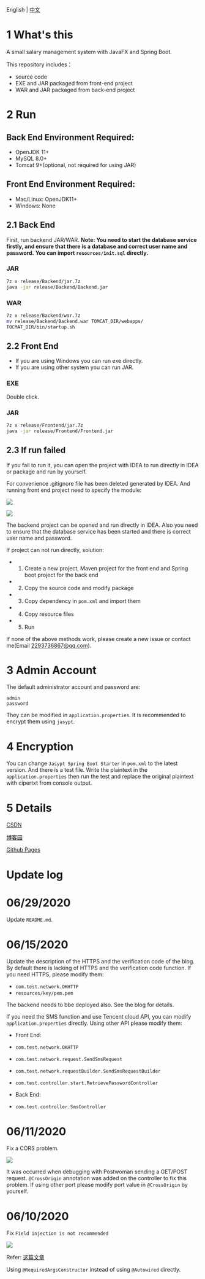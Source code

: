 English | [中文]()

# 1 What's this

A small salary management system with JavaFX and Spring Boot.

This repository includes：
- source code
- EXE and JAR packaged from front-end project 
- WAR and JAR packaged from back-end project

# 2 Run

## Back End Environment Required:
- OpenJDK 11+
- MySQL 8.0+
- Tomcat 9+(optional, not required for using JAR)

## Front End Environment Required:
- Mac/Linux: OpenJDK11+
- Windows: None

## 2.1 Back End
First, run backend JAR/WAR.
**Note: You need to start the database service firstly, and ensure that there is a database and correct user name and password.**
**You can import `resources/init.sql` directly.**
### JAR

```bash
7z x release/Backend/jar.7z
java -jar release/Backend/Backend.jar
```

### WAR

```bash
7z x release/Backend/war.7z
mv release/Backend/Backend.war TOMCAT_DIR/webapps/
TOCMAT_DIR/bin/startup.sh
```

## 2.2 Front End 

- If you are using Windows you can run exe directly.
- If you are using other system you can run JAR.

### EXE
Double click.

### JAR

```bash
7z x release/Frontend/jar.7z
java -jar release/Frontend/Frontend.jar
```

## 2.3 If run failed

If you fail to run it, you can open the project with IDEA to run directly in IDEA or package and run by yourself.

For convenience .gitignore file has been deleted generated by IDEA. And running front end project need to specify the module:

![](https://img-blog.csdnimg.cn/20200606171719997.png)

![](https://img-blog.csdnimg.cn/20200606171810118.png)

The backend project can be opened and run directly in IDEA. Also you need to ensure that the database service has been started and there is correct user name and password.

If project can not run directly, solution:

- 1. Create a new project, Maven project for the front end and Spring boot project for the back end
- 2. Copy the source code and modify package
- 3. Copy dependency in `pom.xml` and import them
- 4. Copy resource files
- 5. Run

If none of the above methods work, please create a new issue or contact me(Email 2293736867@qq.com).

# 3 Admin Account

The default administrator account and password are:

```
admin
password
```

They can be modified in `application.properties`. It is recommended to encrypt them using `jasypt`.

# 4 Encryption

You can change `Jasypt Spring Boot Starter` in `pom.xml` to the latest version. And there is a test file. Write the plaintext in the `application.properties` then run the test and replace the original plaintext with cipertxt from console output.

# 5 Details 

[CSDN](https://blog.csdn.net/qq_27525611/article/details/105083135)

[博客园](https://www.cnblogs.com/6b7b5fc3/p/13054733.html)

[Github Pages](https://www.bingling.site/post/javafxspringbootyan-zheng-ma-gong-neng-de-xiao-xing-xin-chou-guan-li-xi-tong/)


# Update log
# 06/29/2020
Update `README.md`.

# 06/15/2020

Update the description of the HTTPS and the verification code of the blog. By default there is lacking of HTTPS and the verification code function. If you need HTTPS, please modify them:

- `com.test.network.OKHTTP`
- `resources/key/pem.pem`

The backend needs to bbe deployed also. See the blog for details.

If you need the SMS function and use Tencent cloud API, you can modify `application.properties` directly. Using other API please modify them:

- Front End:

- `com.test.network.OKHTTP`
- `com.test.network.request.SendSmsRequest`
- `com.test.network.requestBuilder.SendSmsRequestBuilder`
- `com.test.controller.start.RetrievePasswordController`

- Back End:
- `com.test.controller.SmsController`

# 06/11/2020
Fix a CORS problem.

![](https://s1.ax1x.com/2020/06/11/tqZ6JO.png)

It was occurred when debugging with Postwoman sending a GET/POST request. `@CrossOrigin` annotation was added on the controller to fix this problem. If using other port please modify port value in `@CrossOrigin` by yourself.

# 06/10/2020

Fix `Field injection is not recommended`

![](https://img-blog.csdnimg.cn/20200610210255455.png)

Refer: [这篇文章](https://blog.csdn.net/jianzhang11/article/details/105283642)

Using `@RequiredArgsConstructor` instead of using `@Autowired` directly.




